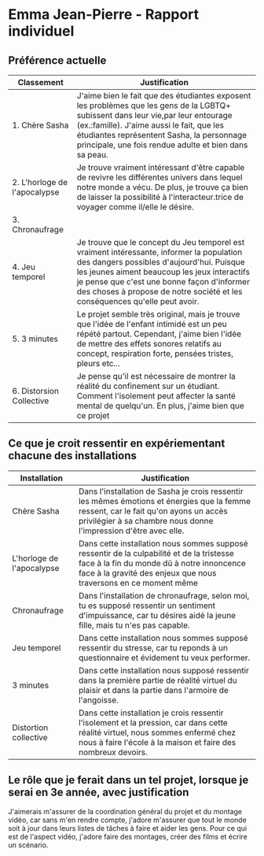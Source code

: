 # Emma Jean-Pierre - Rapport individuel

##  Préférence actuelle

| Classement | Justification |
| ----------- | ----------- |
| 1. Chère Sasha | J'aime bien le fait que des étudiantes exposent les problèmes que les gens de la LGBTQ+ subissent dans leur vie,par leur entourage (ex.:famille). J'aime aussi le fait, que les étudiantes représentent Sasha, la personnage principale, une fois rendue adulte et bien dans sa peau.  |
| 2. L'horloge de l'apocalypse | Je trouve vraiment intéressant d'être capable de revivre les différentes univers dans lequel notre monde a vécu. De plus, je trouve ça bien de laisser la possibilité à l'interacteur.trice de voyager comme il/elle le désire.  |
| 3. Chronaufrage |  |
| 4. Jeu temporel | Je trouve que le concept du Jeu temporel est vraiment intéressante, informer la population des dangers possibles d'aujourd'hui. Puisque les jeunes aiment beaucoup les jeux interactifs je pense que c'est une bonne façon d'informer des choses à propose de notre société et les conséquences qu'elle peut avoir. |
| 5. 3 minutes |  Le projet semble très original, mais je trouve que l'idée de l'enfant intimidé est un peu répété partout. Cependant, j'aime bien l'idée de mettre des effets sonores relatifs au concept, respiration forte, pensées tristes, pleurs etc... |
| 6. Distorsion Collective| Je pense qu'il est nécessaire de montrer la réalité du confinement sur un étudiant. Comment l'isolement peut affecter la santé mental de quelqu'un. En plus, j'aime bien que ce projet |

##  Ce que je croit ressentir en expériementant chacune des installations

| Installation | Justification |
| ----------- | ----------- |
| Chère Sasha | Dans l'installation de Sasha je crois ressentir les mêmes émotions et énergies que la femme ressent, car le fait qu'on ayons un accès privilégier à sa chambre nous donne l'impression d'être avec elle. |
| L'horloge de l'apocalypse| Dans cette installation nous sommes supposé ressentir de la culpabilité et de la tristesse face à la fin du monde dû à notre innoncence face à la gravité des enjeux que nous traversons en ce moment même |
| Chronaufrage  | Dans l'installation de chronaufrage, selon moi, tu es supposé ressentir un sentiment d'impuissance, car tu désires aidé la jeune fille, mais tu n'es pas capable.   |
| Jeu temporel |Dans cette installation nous sommes supposé ressentir du stresse, car tu reponds à un questionnaire et évidement tu veux performer. |
|  3 minutes  | Dans cette installation nous supposé ressentir dans la première partie de réalité virtuel du plaisir et dans la partie dans l'armoire de l'angoisse. |
| Distortion collective | Dans cette installation je crois ressentir l'isolement et la pression, car dans cette réalité virtuel, nous sommes enfermé chez nous à faire l'école à la maison et faire des nombreux devoirs. |

##  Le rôle que je ferait dans un tel projet, lorsque je serai en 3e année, avec justification

J'aimerais m'assurer de la coordination général du projet et du montage vidéo, car sans m'en rendre compte, j'adore m'assurer que tout le monde soit à jour dans leurs listes de tâches à faire et aider les gens. Pour ce qui est de l'aspect vidéo, j'adore faire des montages, créer des films et écrire un scénario. 
